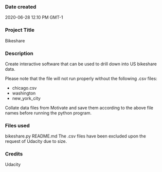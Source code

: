 ### Date created
2020-06-28 12.10 PM GMT-1

### Project Title
Bikeshare

### Description
Create interactive software that can be used to drill down into US bikeshare data.

Please note that the file will not run properly without the following .csv files:
- chicago.csv
- washington
- new_york_city

Collate data files from Motivate and save them according to the above file names
before running the python program.

### Files used
bikeshare.py
README.md
The .csv files have been excluded upon the request of Udacity due to size.

### Credits
Udacity
